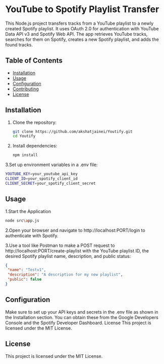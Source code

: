 # YouTube to Spotify Playlist Transfer

This Node.js project transfers tracks from a YouTube playlist to a newly created Spotify playlist. It uses OAuth 2.0 for authentication with YouTube Data API v3 and Spotify Web API. The app retrieves YouTube tracks, searches for them on Spotify, creates a new Spotify playlist, and adds the found tracks.

## Table of Contents

- [Installation](#installation)
- [Usage](#usage)
- [Configuration](#configuration)
- [Contributing](#contributing)
- [License](#license)

## Installation

1. Clone the repository:
   ```sh
   git clone https://github.com/akshatjainei/Youtify.git
   cd Youtify
   ```

2. Install dependencies:
   ```sh
   npm install
   ```

3.Set up environment variables in a .env file:
   ```sh
   YOUTUBE_KEY=your_youtube_api_key
   CLIENT_ID=your_spotify_client_id
   CLIENT_SECRET=your_spotify_client_secret
  ```
## Usage
1.Start the Application
  ```sh
  node src\app.js
 ```
2.Open your browser and navigate to http://localhost:PORT/login to authenticate with Spotify.

3.Use a tool like Postman to make a POST request to http://localhost:PORT/create-playlist with the YouTube playlist ID, the desired Spotify playlist name, description, and public status:
 ```json
{
  "name": "Testv1",
  "description": "A description for my new playlist",
  "public": false
}
```
## Configuration
Make sure to set up your API keys and secrets in the .env file as shown in the Installation section. You can obtain these from the Google Developers Console and the Spotify Developer Dashboard.
License
This project is licensed under the MIT License.

## License
This project is licensed under the MIT License.




